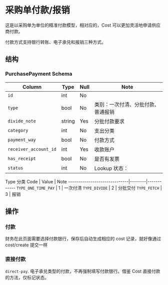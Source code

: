 # 采购单付款/报销
这是以采购单为单位的精准付款模型，相对应的，Cost 可以更加灵活地申请供应商付款。

付款方式支持银行转账、电子承兑和报销三种方式。

结构
--------------------------------------------------------------------------
### PurchasePayment Schema

Column                              | Type      | Null | Note
------------------------------------|-----------|------|-------
`id`                                | int       | No   | 
`type`                              | bool      | No   | 类别：一次付清、分批付款、普通报销
`divide_note`                       | string    | Yes  | 分批付款要求 
`category`                          | int       | No   | 支出分类
`payment_way`                       | bool      | No   | 付款方式
`receiver_account_id`               | int       | Yes  | 收款账户
`has_receipt`                       | bool      | No   | 是否有发票
`status`                            | int       | No   | Lookup 状态：

Type 分类
Code                          | Value  | Note
------------------------------|--------|------------
`TYPE_ONE_TIME_PAY`           |   1    | 一次付清
`TYPE_DIVIDE`                 |   2    | 分批交付
`TYPE_FETCH`                  |   3    | 报销

操作
--------------------------------------------------------------------------
### 付款
财务在此页面需要选择付款银行，保存后自动生成相应的 cost 记录，就好像通过 cost/create 提交一样

### 直接付款
`direct-pay`. 电子承兑类型的付款，不再强制填写付款银行。借鉴 Cost 直接付款的方法，仅标记状态。
